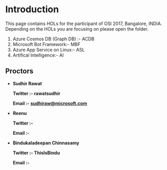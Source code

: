 # Introduction

This page contains HOLs for the participant of OSI 2017, Bangalore, INDIA. Depending on the HOLs you are focusing on please open the folder.

1. Azure Cosmos DB (Graph DB) :- ACDB
2. Microsoft Bot Framework:- MBF
3. Azure App Service on Linux:- ASL 
4. Artifical Intelligence:- AI


## Proctors
- **Sudhir Rawat**

  **Twitter :- rawatsudhir**

  **Email :- sudhiraw@microsoft.com**
  
  
- **Reenu**
  
  **Twitter :-**
  
  **Email :-**
  
  
- **Bindukaladeepan Chinnasamy**
  
  **Twitter :- ThisIsBindu**
  
  **Email :-**
